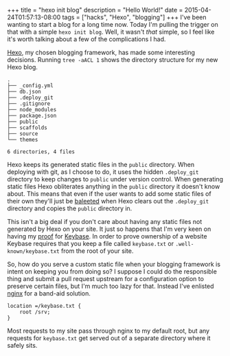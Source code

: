 +++
title = "hexo init blog"
description = "Hello World!"
date = 2015-04-24T01:57:13-08:00
tags = ["hacks", "Hexo", "blogging"]
+++
I've been wanting to start a blog for a long time now. Today I'm pulling the
trigger on that with a simple `hexo init blog`. Well, it wasn't _that_ simple,
so I feel like it's worth talking about a few of the complications I had.


[Hexo](https://hexo.io/), my chosen blogging framework, has made some
interesting decisions. Running `tree -aACL 1` shows the directory structure for
my new Hexo blog.

```
.
├── _config.yml
├── db.json
├── .deploy_git
├── .gitignore
├── node_modules
├── package.json
├── public
├── scaffolds
├── source
└── themes

6 directories, 4 files
```

Hexo keeps its generated static files in the `public` directory. When deploying
with git, as I choose to do, it uses the hidden `.deploy_git` directory to keep
changes to `public` under version control. When generating static files Hexo
obliterates anything in the `public` directory it doesn't know about. This
means that even if the user wants to add some static files of their own they'll
just be [baleeted](https://www.youtube.com/watch?v=07h0ksKx5sM) when Hexo
clears out the `.deploy_git` directory and copies the `public` directory in.


This isn't a big deal if you don't care about having any static files not
generated by Hexo on your site. It just so happens that I'm very keen on having
my [proof](https://tuckersiemens.com/keybase.txt) for
[Keybase](https://keybase.io). In order to prove ownership of a website Keybase
requires that you keep a file called `keybase.txt` or `.well-known/keybase.txt`
from the root of your site.


So, how do you serve a custom static file when your blogging framework is
intent on keeping you from doing so? I suppose I could do the responsible thing
and submit a pull request upstream for a configuration option to preserve
certain files, but I'm much too lazy for that. Instead I've enlisted
[nginx](http://nginx.org/) for a band-aid solution.

```
location =/keybase.txt {
    root /srv;
}
```

Most requests to my site pass through nginx to my default root, but any
requests for `keybase.txt` get served out of a separate directory where it
safely sits.
